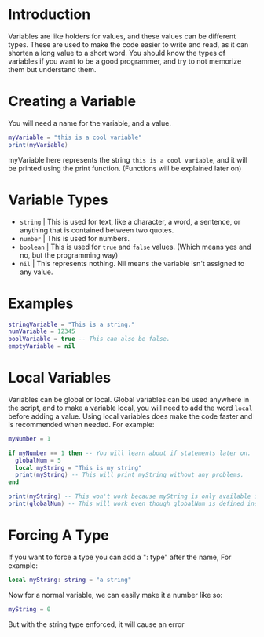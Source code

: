 # Introduction

Variables are like holders for values, and these values can be different types. These are used to make the code easier to write and read, as it can shorten
a long value to a short word. You should know the types of variables if you want to be a good programmer, and try to not memorize them but understand them.

# Creating a Variable

You will need a name for the variable, and a value.

```lua
myVariable = "this is a cool variable"
print(myVariable)
```
myVariable here represents the string `this is a cool variable`, and it will be printed using the print function. (Functions will be explained later on)

# Variable Types

- `string`  | This is used for text, like a character, a word, a sentence, or anything that is contained between two quotes.
- `number`  | This is used for numbers.
- `boolean` | This is used for `true` and `false` values. (Which means yes and no, but the programming way)
- `nil`    | This represents nothing. Nil means the variable isn't assigned to any value.

# Examples

```lua
stringVariable = "This is a string."
numVariable = 12345
boolVariable = true -- This can also be false.
emptyVariable = nil
```

# Local Variables

Variables can be global or local. Global variables can be used anywhere in the script, and to make a variable local, you will need to add the word `local`
before adding a value. Using local variables does make the code faster and is recommended when needed.
For example:

```lua
myNumber = 1

if myNumber == 1 then -- You will learn about if statements later on.
  globalNum = 5
  local myString = "This is my string"
  print(myString) -- This will print myString without any problems.
end

print(myString) -- This won't work because myString is only available inside of the if statement.
print(globalNum) -- This will work even though globalNum is defined inside of the if statement, and that's because it's not local.
```
# Forcing A Type
If you want to force a type you can add a ": type" after the name, For example:
```lua
local myString: string = "a string"
```
Now for a normal variable, we can easily make it a number like so:
```lua
myString = 0
```
But with the string type enforced, it will cause an error
